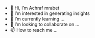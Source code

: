 - 👋 Hi, I’m Achraf mrabet 
- 👀 I’m interested in generating insights
- 🌱 I’m currently learning ...
- 💞️ I’m looking to collaborate on ...
- 📫 How to reach me ...

<!---
achrafmrabet/achrafmrabet is a ✨ special ✨ repository because its `README.md` (this file) appears on your GitHub profile.
You can click the Preview link to take a look at your changes.
--->
